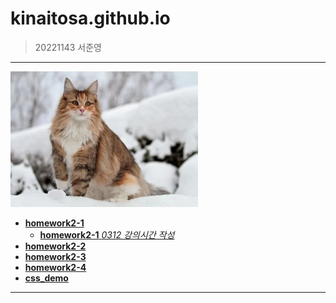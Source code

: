 # kinaitosa.github.io
> 20221143 서준영

* * *

<img src="cat.png" width="300" alt="cat">

- [**homework2-1**](homework2-1.html)   
  - [**homework2-1** _0312 강의시간 작성_](homework2-1-0312.html)
- [**homework2-2**](homework2-2.html)   
- [**homework2-3**](homework2-3.html)   
- [**homework2-4**](homework2-4.html)
- [**css_demo**](css_demo.html)

* * *
